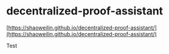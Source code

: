 # decentralized-proof-assistant

[https://shaoweilin.github.io/decentralized-proof-assistant/](https://shaoweilin.github.io/decentralized-proof-assistant/)

Test